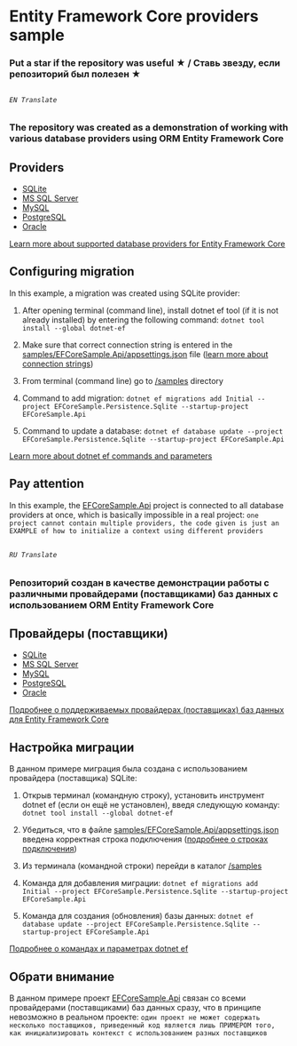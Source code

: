 # Entity Framework Core providers sample

### Put a star if the repository was useful ★ / Ставь звезду, если репозиторий был полезен ★

##

###### `EN Translate`

### The repository was created as a demonstration of working with various database providers using ORM Entity Framework Core

## Providers
* [SQLite](https://www.sqlite.org)
* [MS SQL Server](https://www.microsoft.com/en-us/sql-server)
* [MySQL](https://www.mysql.com)
* [PostgreSQL](https://www.postgresql.org)
* [Oracle](https://www.oracle.com/database)

[Learn more about supported database providers for Entity Framework Core](https://learn.microsoft.com/en-us/ef/core/providers)

## Configuring migration

In this example, a migration was created using SQLite provider:

1. After opening terminal (command line), install dotnet ef tool (if it is not already installed) by entering the following command:
`dotnet tool install --global dotnet-ef`

2. Make sure that correct connection string is entered in the [samples/EFCoreSample.Api/appsettings.json](https://github.com/dkolzenov/efcore-samples/blob/main/samples/EFCoreSample.Api/appsettings.json) file ([learn more about connection strings](https://learn.microsoft.com/en-us/ef/core/miscellaneous/connection-strings))

3. From terminal (command line) go to [/samples](https://github.com/dkolzenov/efcore-samples/tree/main/samples) directory

4. Command to add migration:
`dotnet ef migrations add Initial --project EFCoreSample.Persistence.Sqlite --startup-project EFCoreSample.Api`

5. Command to update a database:
`dotnet ef database update --project EFCoreSample.Persistence.Sqlite --startup-project EFCoreSample.Api`

[Learn more about dotnet ef commands and parameters](https://learn.microsoft.com/en-us/ef/core/cli/dotnet)

## Pay attention
In this example, the [EFCoreSample.Api](https://github.com/dkolzenov/efcore-samples/tree/main/samples/EFCoreSample.Api) project is connected to all database providers at once, which is basically impossible in a real project:
`one project cannot contain multiple providers, the code given is just an EXAMPLE of how to initialize a context using different providers`

##
##
##

###### `RU Translate`

### Репозиторий создан в качестве демонстрации работы с различными провайдерами (поставщиками) баз данных с использованием ORM Entity Framework Core

## Провайдеры (поставщики)
* [SQLite](https://www.sqlite.org)
* [MS SQL Server](https://www.microsoft.com/ru-ru/sql-server)
* [MySQL](https://www.mysql.com)
* [PostgreSQL](https://www.postgresql.org)
* [Oracle](https://www.oracle.com/database)

[Подробнее о поддерживаемых провайдерах (поставщиках) баз данных для Entity Framework Core](https://learn.microsoft.com/ru-ru/ef/core/providers)

## Настройка миграции

В данном примере миграция была создана с использованием провайдера (поставщика) SQLite:

1. Открыв терминал (командную строку), установить инструмент dotnet ef (если он ещё не установлен), введя следующую команду:
`dotnet tool install --global dotnet-ef`

2. Убедиться, что в файле [samples/EFCoreSample.Api/appsettings.json](https://github.com/dkolzenov/efcore-samples/blob/main/samples/EFCoreSample.Api/appsettings.json) введена корректная строка подключения ([подробнее о строках подключения](https://learn.microsoft.com/ru-ru/ef/core/miscellaneous/connection-strings))

3. Из терминала (командной строки) перейди в каталог [/samples](https://github.com/dkolzenov/efcore-samples/tree/main/samples)

4. Команда для добавления миграции:
`dotnet ef migrations add Initial --project EFCoreSample.Persistence.Sqlite --startup-project EFCoreSample.Api`

5. Команда для создания (обновления) базы данных:
`dotnet ef database update --project EFCoreSample.Persistence.Sqlite --startup-project EFCoreSample.Api`

[Подробнее о командах и параметрах dotnet ef](https://learn.microsoft.com/ru-ru/ef/core/cli/dotnet)

## Обрати внимание
В данном примере проект [EFCoreSample.Api](https://github.com/dkolzenov/efcore-samples/tree/main/samples/EFCoreSample.Api) связан со всеми провайдерами (поставщиками) баз данных сразу, что в принципе невозможно в реальном проекте:
`один проект не может содержать несколько поставщиков, приведенный код является лишь ПРИМЕРОМ того, как инициализировать контекст с использованием разных поставщиков`
